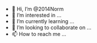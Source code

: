 - 👋 Hi, I’m @2014Norm
- 👀 I’m interested in ...
- 🌱 I’m currently learning ...
- 💞️ I’m looking to collaborate on ...
- 📫 How to reach me ...

<!---
2014Norm/2014Norm is a ✨ special ✨ repository because its `README.md` (this file) appears on your GitHub profile.
You can click the Preview link to take a look at your changes.
--->
